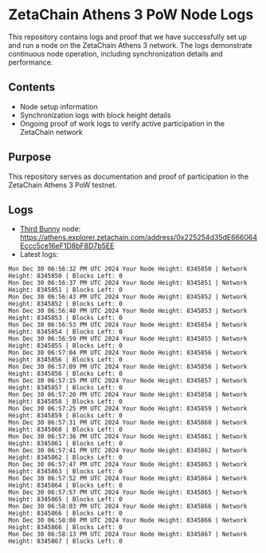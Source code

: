 # ZetaChain Athens 3 PoW Node Logs
This repository contains logs and proof that we have successfully set up and run a node on the ZetaChain Athens 3 network. The logs demonstrate continuous node operation, including synchronization details and performance.

## Contents
- Node setup information
- Synchronization logs with block height details
- Ongoing proof of work logs to verify active participation in the ZetaChain network

## Purpose
This repository serves as documentation and proof of participation in the ZetaChain Athens 3 PoW testnet.

## Logs

- [Third Bunny](https://thirdbunny.xyz/) node: https://athens.explorer.zetachain.com/address/0x225254d35dE666064Eccc5ce16eF1D8bF8D7b5EE
- Latest logs:
```
Mon Dec 30 06:56:32 PM UTC 2024 Your Node Height: 8345850 | Network Height: 8345850 | Blocks Left: 0
Mon Dec 30 06:56:37 PM UTC 2024 Your Node Height: 8345851 | Network Height: 8345851 | Blocks Left: 0
Mon Dec 30 06:56:43 PM UTC 2024 Your Node Height: 8345852 | Network Height: 8345852 | Blocks Left: 0
Mon Dec 30 06:56:48 PM UTC 2024 Your Node Height: 8345853 | Network Height: 8345853 | Blocks Left: 0
Mon Dec 30 06:56:53 PM UTC 2024 Your Node Height: 8345854 | Network Height: 8345854 | Blocks Left: 0
Mon Dec 30 06:56:59 PM UTC 2024 Your Node Height: 8345855 | Network Height: 8345855 | Blocks Left: 0
Mon Dec 30 06:57:04 PM UTC 2024 Your Node Height: 8345856 | Network Height: 8345856 | Blocks Left: 0
Mon Dec 30 06:57:09 PM UTC 2024 Your Node Height: 8345856 | Network Height: 8345856 | Blocks Left: 0
Mon Dec 30 06:57:15 PM UTC 2024 Your Node Height: 8345857 | Network Height: 8345857 | Blocks Left: 0
Mon Dec 30 06:57:20 PM UTC 2024 Your Node Height: 8345858 | Network Height: 8345858 | Blocks Left: 0
Mon Dec 30 06:57:25 PM UTC 2024 Your Node Height: 8345859 | Network Height: 8345859 | Blocks Left: 0
Mon Dec 30 06:57:31 PM UTC 2024 Your Node Height: 8345860 | Network Height: 8345860 | Blocks Left: 0
Mon Dec 30 06:57:36 PM UTC 2024 Your Node Height: 8345861 | Network Height: 8345861 | Blocks Left: 0
Mon Dec 30 06:57:41 PM UTC 2024 Your Node Height: 8345862 | Network Height: 8345862 | Blocks Left: 0
Mon Dec 30 06:57:47 PM UTC 2024 Your Node Height: 8345863 | Network Height: 8345863 | Blocks Left: 0
Mon Dec 30 06:57:52 PM UTC 2024 Your Node Height: 8345864 | Network Height: 8345864 | Blocks Left: 0
Mon Dec 30 06:57:57 PM UTC 2024 Your Node Height: 8345865 | Network Height: 8345865 | Blocks Left: 0
Mon Dec 30 06:58:03 PM UTC 2024 Your Node Height: 8345866 | Network Height: 8345866 | Blocks Left: 0
Mon Dec 30 06:58:08 PM UTC 2024 Your Node Height: 8345866 | Network Height: 8345866 | Blocks Left: 0
Mon Dec 30 06:58:13 PM UTC 2024 Your Node Height: 8345867 | Network Height: 8345867 | Blocks Left: 0
```
